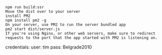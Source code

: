 
    npm run build:ssr
    Move the dist over to your server
    install PM2
    npm install pm2 -g
    On your server, use PM2 to run the server bundled app
    pm2 start dist/server.js
    If you're using Nginx, or other web servers, make sure to redirect requests to the port that the app started with PM2 is listening on.
credentials: user: tim pass: Belgrade2010

